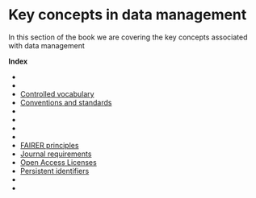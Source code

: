 # Key concepts in data management 

In this section of the book we are covering the key concepts associated with data management

**Index**

* [](authorship.md)
* [](backup.md)
* [Controlled vocabulary](controlled-vocab.md) 
* [Conventions and standards](conventions.md) 
* [](availability-statement.md)
* [](collaboration-agreement.md)
* [](dmp.md)
* [](policies.md)
* [FAIRER principles](fairer-principles.md)
* [Journal requirements](journal.md)
* [Open Access Licenses](license.md)
* [Persistent identifiers](pids.md)
* [](provenance.md)
* [](version-control.md)
